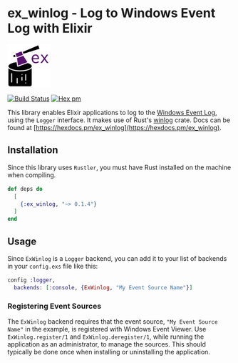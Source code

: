 # ex_winlog - Log to Windows Event Log with Elixir

<img src="logo/ex_winlog.svg" alt="ex_winlog" height="96px">

[![Build Status](https://travis-ci.com/svan-jansson/ex_winlog.svg?branch=master)](https://travis-ci.com/svan-jansson/ex_winlog)
[![Hex pm](https://img.shields.io/hexpm/v/ex_winlog.svg?style=flat)](https://hex.pm/packages/ex_winlog)

This library enables Elixir applications to log to the [Windows Event Log](https://docs.microsoft.com/windows/win32/wes/windows-event-log), using the `Logger` interface. It makes use of Rust's [winlog]([https://crates.io/crates/winlog) crate. Docs can be found at [https://hexdocs.pm/ex_winlog](https://hexdocs.pm/ex_winlog).

## Installation

Since this library uses `Rustler`, you must have Rust installed on the machine when compiling.

```elixir
def deps do
  [
    {:ex_winlog, "~> 0.1.4"}
  ]
end
```

## Usage

Since `ExWinlog` is a `Logger` backend, you can add it to your list of backends in your `config.exs` file like this:

```elixir
config :logger,
  backends: [:console, {ExWinlog, "My Event Source Name"}]
```

### Registering Event Sources

The `ExWinlog` backend requires that the event source, `"My Event Source Name"` in the example, is registered with Windows Event Viewer. Use `ExWinlog.register/1` and `ExWinlog.deregister/1`, while running the application as an administrator, to manage the sources. This should typically be done once when installing or uninstalling the application.
